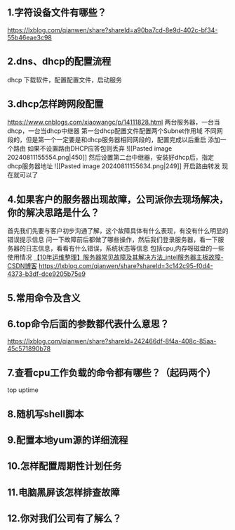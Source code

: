 ## 1.字符设备文件有哪些？
https://lxblog.com/qianwen/share?shareId=a90ba7cd-8e9d-402c-bf34-55b46eae3c98
## 2.dns、dhcp的配置流程
dhcp 下载软件，配置配置文件，启动服务

## 3.dhcp怎样跨网段配置
https://www.cnblogs.com/xiaowangc/p/14111828.html
两台服务器，一台当dhcp，一台当dhcp中继器
第一台dhcp配置文件配置两个Subnet作用域 不同网段的，但是第一个一定要是和dhcp服务器相同网段的，配置完成以后重启  添加一个路由 如果不设置路由DHCP应答包则丢弃
![[Pasted image 20240811155554.png|450]]
然后设置第二台中继器，安装好dhcp后，指定dhcp服务器地址
![[Pasted image 20240811155634.png|249]]
开启路由转发
现在就可以了

## 4.如果客户的服务器出现故障，公司派你去现场解决，你的解决思路是什么？
首先我们先要与客户初步沟通了解，这个故障具体有什么表现，有没有什么明显的错误提示信息
问一下故障前后都做了哪些操作，然后我们登录服务器，看一下服务器的日志信息，看看有什么错误，系统状态等信息 包括cpu,内存呀磁盘的一些使用情况
[【10年运维整理】服务器常见故障及其解决方法_intel服务器主板故障-CSDN博客](https://blog.csdn.net/click_idc/article/details/80407762)
https://lxblog.com/qianwen/share?shareId=3c142c95-f0d4-4373-b3df-dce9205b75e9
## 5.常用命令及含义


## 6.top命令后面的参数都代表什么意思？
https://lxblog.com/qianwen/share?shareId=242466df-8f4a-408c-85aa-45c571890b78

## 7.查看cpu工作负载的命令都有哪些？（起码两个）
top uptime 

## 8.随机写shell脚本

## 9.配置本地yum源的详细流程

## 10.怎样配置周期性计划任务

## 11.电脑黑屏该怎样排查故障

## 12.你对我们公司有了解么？
